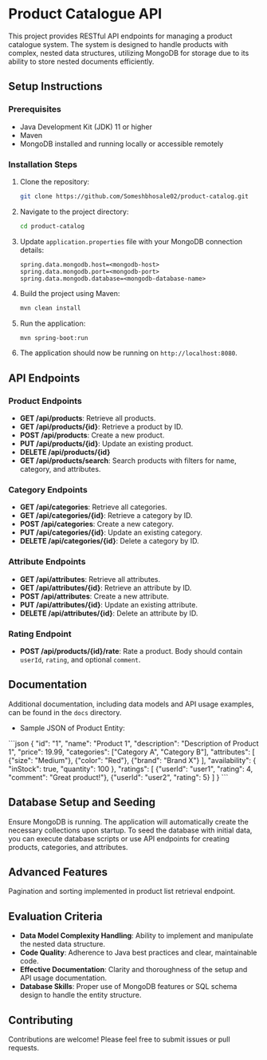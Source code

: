 # Product Catalogue API

This project provides RESTful API endpoints for managing a product catalogue system. The system is designed to handle products with complex, nested data structures, utilizing MongoDB for storage due to its ability to store nested documents efficiently.

## Setup Instructions

### Prerequisites

- Java Development Kit (JDK) 11 or higher
- Maven
- MongoDB installed and running locally or accessible remotely

### Installation Steps

1. Clone the repository:

    ```bash
    git clone https://github.com/Someshbhosale02/product-catalog.git
    ```

2. Navigate to the project directory:

    ```bash
    cd product-catalog
    ```

3. Update `application.properties` file with your MongoDB connection details:

    ```properties
    spring.data.mongodb.host=<mongodb-host>
    spring.data.mongodb.port=<mongodb-port>
    spring.data.mongodb.database=<mongodb-database-name>
    ```

4. Build the project using Maven:

    ```bash
    mvn clean install
    ```

5. Run the application:

    ```bash
    mvn spring-boot:run
    ```

6. The application should now be running on `http://localhost:8080`.

## API Endpoints

### Product Endpoints

- **GET /api/products**: Retrieve all products.
- **GET /api/products/{id}**: Retrieve a product by ID.
- **POST /api/products**: Create a new product.
- **PUT /api/products/{id}**: Update an existing product.
- **DELETE /api/products/{id}**
- **GET /api/products/search**: Search products with filters for name, category, and attributes.

### Category Endpoints

- **GET /api/categories**: Retrieve all categories.
- **GET /api/categories/{id}**: Retrieve a category by ID.
- **POST /api/categories**: Create a new category.
- **PUT /api/categories/{id}**: Update an existing category.
- **DELETE /api/categories/{id}**: Delete a category by ID.

### Attribute Endpoints

- **GET /api/attributes**: Retrieve all attributes.
- **GET /api/attributes/{id}**: Retrieve an attribute by ID.
- **POST /api/attributes**: Create a new attribute.
- **PUT /api/attributes/{id}**: Update an existing attribute.
- **DELETE /api/attributes/{id}**: Delete an attribute by ID.

### Rating Endpoint

- **POST /api/products/{id}/rate**: Rate a product. Body should contain `userId`, `rating`, and optional `comment`.

## Documentation

Additional documentation, including data models and API usage examples, can be found in the `docs` directory.

- Sample JSON of Product Entity:

\```json
{
  "id": "1",
  "name": "Product 1",
  "description": "Description of Product 1",
  "price": 19.99,
  "categories": ["Category A", "Category B"],
  "attributes": [
    {"size": "Medium"},
    {"color": "Red"},
    {"brand": "Brand X"}
  ],
  "availability": {
    "inStock": true,
    "quantity": 100
  },
  "ratings": [
    {"userId": "user1", "rating": 4, "comment": "Great product!"},
    {"userId": "user2", "rating": 5}
  ]
}
\```

## Database Setup and Seeding

Ensure MongoDB is running.
The application will automatically create the necessary collections upon startup.
To seed the database with initial data, you can execute database scripts or use API endpoints for creating products, categories, and attributes.

## Advanced Features

Pagination and sorting implemented in product list retrieval endpoint.

## Evaluation Criteria

- **Data Model Complexity Handling**: Ability to implement and manipulate the nested data structure.
- **Code Quality**: Adherence to Java best practices and clear, maintainable code.
- **Effective Documentation**: Clarity and thoroughness of the setup and API usage documentation.
- **Database Skills**: Proper use of MongoDB features or SQL schema design to handle the entity structure.

## Contributing

Contributions are welcome! Please feel free to submit issues or pull requests.
